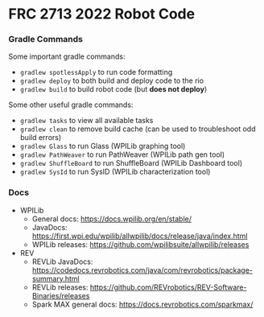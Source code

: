 # FRC 2713 2022 Robot Code

### Gradle Commands

Some important gradle commands:

* `gradlew spotlessApply` to run code formatting
* `gradlew deploy` to both build and deploy code to the rio
* `gradlew build` to build robot code (but **does not deploy**)

Some other useful gradle commands:

* `gradlew tasks` to view all available tasks
* `gradlew clean` to remove build cache (can be used to troubleshoot odd build errors)
* `gradlew Glass` to run Glass (WPILib graphing tool)
* `gradlew PathWeaver` to run PathWeaver (WPILib path gen tool)
* `gradlew ShuffleBoard` to run ShuffleBoard (WPILib Dashboard tool)
* `gradlew SysId` to run SysID (WPILib characterization tool)

### Docs


* WPILib
    * General docs: https://docs.wpilib.org/en/stable/
    * JavaDocs: https://first.wpi.edu/wpilib/allwpilib/docs/release/java/index.html
    * WPILib releases: https://github.com/wpilibsuite/allwpilib/releases
* REV
    * REVLib JavaDocs: https://codedocs.revrobotics.com/java/com/revrobotics/package-summary.html
    * REVLib releases: https://github.com/REVrobotics/REV-Software-Binaries/releases
    * Spark MAX general docs: https://docs.revrobotics.com/sparkmax/
